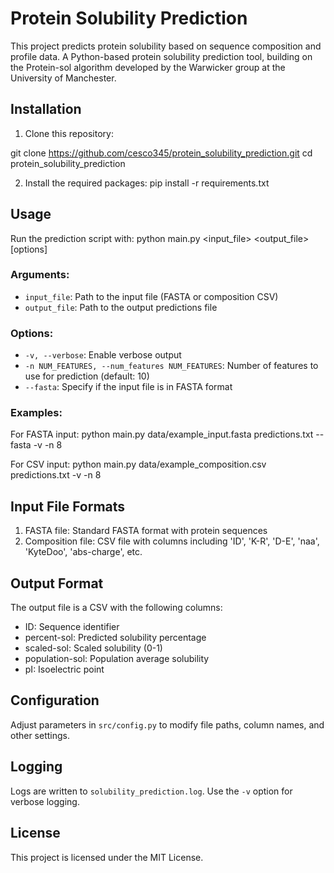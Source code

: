 # Protein Solubility Prediction

This project predicts protein solubility based on sequence composition and profile data. A Python-based protein solubility prediction tool, building on the Protein-sol algorithm developed by the Warwicker group at the University of Manchester.

## Installation

1. Clone this repository:

git clone https://github.com/cesco345/protein_solubility_prediction.git
cd protein_solubility_prediction

2. Install the required packages:
pip install -r requirements.txt

## Usage

Run the prediction script with:
python main.py <input_file> <output_file> [options]

### Arguments:

- `input_file`: Path to the input file (FASTA or composition CSV)
- `output_file`: Path to the output predictions file

### Options:

- `-v, --verbose`: Enable verbose output
- `-n NUM_FEATURES, --num_features NUM_FEATURES`: Number of features to use for prediction (default: 10)
- `--fasta`: Specify if the input file is in FASTA format

### Examples:

For FASTA input:
python main.py data/example_input.fasta predictions.txt --fasta -v -n 8

For CSV input:
python main.py data/example_composition.csv predictions.txt -v -n 8

## Input File Formats

1. FASTA file: Standard FASTA format with protein sequences
2. Composition file: CSV file with columns including 'ID', 'K-R', 'D-E', 'naa', 'KyteDoo', 'abs-charge', etc.

## Output Format

The output file is a CSV with the following columns:
- ID: Sequence identifier
- percent-sol: Predicted solubility percentage
- scaled-sol: Scaled solubility (0-1)
- population-sol: Population average solubility
- pI: Isoelectric point

## Configuration

Adjust parameters in `src/config.py` to modify file paths, column names, and other settings.

## Logging

Logs are written to `solubility_prediction.log`. Use the `-v` option for verbose logging.

## License

This project is licensed under the MIT License.



